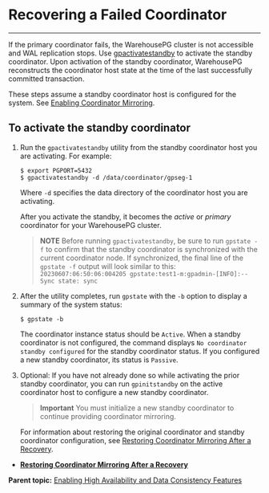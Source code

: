 # Recovering a Failed Coordinator
---

If the primary coordinator fails, the WarehousePG cluster is not accessible and WAL replication stops. Use [gpactivatestandby](../../utility_guide/ref/gpactivatestandby.html) to activate the standby coordinator. Upon activation of the standby coordinator, WarehousePG reconstructs the coordinator host state at the time of the last successfully committed transaction.

These steps assume a standby coordinator host is configured for the system. See [Enabling Coordinator Mirroring](enabling-coordinator-mirroring.html).

## <a id="ki181117"></a>To activate the standby coordinator

1.  Run the `gpactivatestandby` utility from the standby coordinator host you are activating. For example:

    ```
    $ export PGPORT=5432
    $ gpactivatestandby -d /data/coordinator/gpseg-1
    ```

    Where `-d` specifies the data directory of the coordinator host you are activating.

    After you activate the standby, it becomes the *active* or *primary* coordinator for your WarehousePG cluster.

    >**NOTE**
    >Before running `gpactivatestandby`, be sure to run `gpstate -f` to confirm that the standby coordinator is synchronized with the current coordinator node. If synchronized, the final line of the `gpstate -f` output will look similar to this: `20230607:06:50:06:004205 gpstate:test1-m:gpadmin-[INFO]:--Sync state: sync`


2.  After the utility completes, run `gpstate` with the `-b` option to display a summary of the system status:

    ```
    $ gpstate -b
    ```

    The coordinator instance status should be `Active`. When a standby coordinator is not configured, the command displays `No coordinator standby configured` for the standby coordinator status. If you configured a new standby coordinator, its status is `Passive`.

3.  Optional: If you have not already done so while activating the prior standby coordinator, you can run `gpinitstandby` on the active coordinator host to configure a new standby coordinator.

    > **Important** You must initialize a new standby coordinator to continue providing coordinator mirroring.

    For information about restoring the original coordinator and standby coordinator configuration, see [Restoring Coordinator Mirroring After a Recovery](restoring-coordinator-mirroring-after-a-recovery.html).


-   **[Restoring Coordinator Mirroring After a Recovery](../ha/restoring-coordinator-mirroring-after-a-recovery.html)**  


**Parent topic:** [Enabling High Availability and Data Consistency Features](../ha/enabling-high-availability-features.html)

